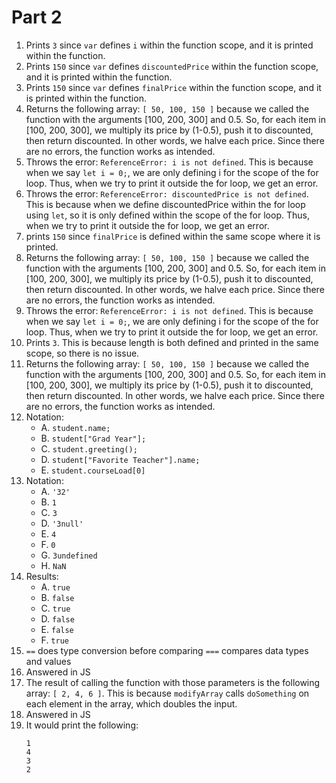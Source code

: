 # Part 2

1.  Prints `3` since `var` defines `i` within the function scope, and it is printed within the function.
2.  Prints `150` since `var` defines `discountedPrice` within the function scope, and it is printed within the function.
3.  Prints `150` since `var` defines `finalPrice` within the function scope, and it is printed within the function.
4.  Returns the following array: `[ 50, 100, 150 ]` because we called the function with the arguments [100, 200, 300] and 0.5. So, for each item in [100, 200, 300], we multiply its price by (1-0.5), push it to discounted, then return discounted. In other words, we halve each price. Since there are no errors, the function works as intended.
5.  Throws the error: `ReferenceError: i is not defined`. This is because when we say `let i = 0;`, we are only defining i for the scope of the for loop. Thus, when we try to print it outside the for loop, we get an error.
6.  Throws the error: `ReferenceError: discountedPrice is not defined`. This is because when we define discountedPrice within the for loop using `let`, so it is only defined within the scope of the for loop. Thus, when we try to print it outside the for loop, we get an error.
7.  prints `150` since `finalPrice` is defined within the same scope where it is printed.
8.  Returns the following array: `[ 50, 100, 150 ]` because we called the function with the arguments [100, 200, 300] and 0.5. So, for each item in [100, 200, 300], we multiply its price by (1-0.5), push it to discounted, then return discounted. In other words, we halve each price. Since there are no errors, the function works as intended.
9.  Throws the error: `ReferenceError: i is not defined`. This is because when we say `let i = 0;`, we are only defining i for the scope of the for loop. Thus, when we try to print it outside the for loop, we get an error.
10. Prints `3`. This is because length is both defined and printed in the same scope, so there is no issue.
11. Returns the following array: `[ 50, 100, 150 ]` because we called the function with the arguments [100, 200, 300] and 0.5. So, for each item in [100, 200, 300], we multiply its price by (1-0.5), push it to discounted, then return discounted. In other words, we halve each price. Since there are no errors, the function works as intended.
12. Notation:
    - A. `student.name;`
    - B. `student["Grad Year"];`
    - C. `student.greeting();`
    - D. `student["Favorite Teacher"].name;`
    - E. `student.courseLoad[0]`
13. Notation:
    - A. `'32'`
    - B. `1`
    - C. `3`
    - D. `'3null'`
    - E. `4`
    - F. `0`
    - G. `3undefined`
    - H. `NaN`
14. Results:
    - A. `true`
    - B. `false`
    - C. `true`
    - D. `false`
    - E. `false`
    - F. `true`
15. `==` does type conversion before comparing `===` compares data types and values
16. Answered in JS
17. The result of calling the function with those parameters is the following array: `[ 2, 4, 6 ]`. This is because `modifyArray` calls `doSomething` on each element in the array, which doubles the input.
18. Answered in JS
19. It would print the following:
    ```
    1
    4
    3
    2
    ```
